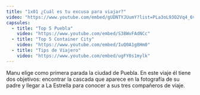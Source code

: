 ```yaml
---
title: "1x01 ¿Cuál es tu excusa para viajar?"
video: "https://www.youtube.com/embed/gUDNTYJUumY?list=PLa3oL93O2Vq4_6vjuK9b93GQEz4y4VC4o"
capsules:
  - title: "Top 5 Puebla"
    video: "https://www.youtube.com/embed/S38WvFAdNCc"
  - title: "Top 5 Container City"
    video: "https://www.youtube.com/embed/IuQ0A1g8Hm0"
  - title: "Tips de Viajero"
    video: "https://www.youtube.com/embed/ugFY0s1mylk"
---
```

Manu elige como primera parada la ciudad de Puebla. En este viaje él tiene dos objetivos: encontrar la cascada que aparece en la fotografía de su padre y llegar a La Estrella para conocer a sus tres compañeros de viaje.
